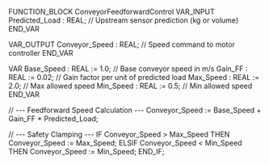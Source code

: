 FUNCTION_BLOCK ConveyorFeedforwardControl
VAR_INPUT
    Predicted_Load  : REAL;             // Upstream sensor prediction (kg or volume)
END_VAR

VAR_OUTPUT
    Conveyor_Speed  : REAL;             // Speed command to motor controller
END_VAR

VAR
    Base_Speed      : REAL := 1.0;      // Base conveyor speed in m/s
    Gain_FF         : REAL := 0.02;     // Gain factor per unit of predicted load
    Max_Speed       : REAL := 2.0;      // Max allowed speed
    Min_Speed       : REAL := 0.5;      // Min allowed speed
END_VAR

// --- Feedforward Speed Calculation ---
Conveyor_Speed := Base_Speed + Gain_FF * Predicted_Load;

// --- Safety Clamping ---
IF Conveyor_Speed > Max_Speed THEN
    Conveyor_Speed := Max_Speed;
ELSIF Conveyor_Speed < Min_Speed THEN
    Conveyor_Speed := Min_Speed;
END_IF;
